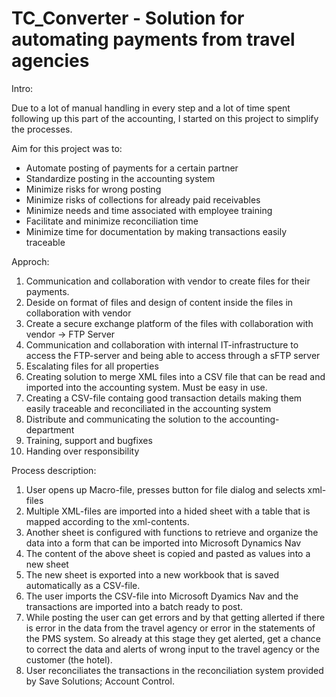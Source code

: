 # TC_Converter - Solution for automating payments from travel agencies

Intro:

Due to a lot of manual handling in every step and a lot of time spent following up this part of the accounting, I started on this project to simplify the processes. 

Aim for this project was to:

- Automate posting of payments for a certain partner
- Standardize posting in the accounting system
- Minimize risks for wrong posting
- Minimize risks of collections for already paid receivables
- Minimize needs and time associated with employee training
- Facilitate and minimize reconciliation time
- Minimize time for documentation by making transactions easily traceable


Approch:

1. Communication and collaboration with vendor to create files for their payments.  
2. Deside on format of files and design of content inside the files in collaboration with vendor
3. Create a secure exchange platform of the files with collaboration with vendor -> FTP Server
4. Communication and collaboration with internal IT-infrastructure to access the FTP-server and being able to access through a sFTP server
5. Escalating files for all properties
6. Creating solution to merge XML files into a CSV file that can be read and imported into the accounting system. Must be easy in use.
7. Creating a CSV-file containg good transaction details making them easily traceable and reconciliated in the accounting system
8. Distribute and communicating the solution to the accounting-department
9. Training, support and bugfixes
10. Handing over responsibility

Process description:

1. User opens up Macro-file, presses button for file dialog and selects xml-files
2. Multiple XML-files are imported into a hided sheet with a table that is mapped according to the xml-contents. 
3. Another sheet is configured with functions to retrieve and organize the data into a form that can be imported into Microsoft Dynamics Nav
4. The content of the above sheet is copied and pasted as values into a new sheet
5. The new sheet is exported into a new workbook that is saved automatically as a CSV-file.
6. The user imports the CSV-file into Microsoft Dyamics Nav and the transactions are imported into a batch ready to post.
7. While posting the user can get errors and by that getting allerted if there is error in the data from the travel agency or error in the statements of the PMS system. So already at this stage they get alerted, get a chance to correct the data and alerts of wrong input to the travel agency or the customer (the hotel).
8. User reconciliates the transactions in the reconciliation system provided by Save Solutions; Account Control.

